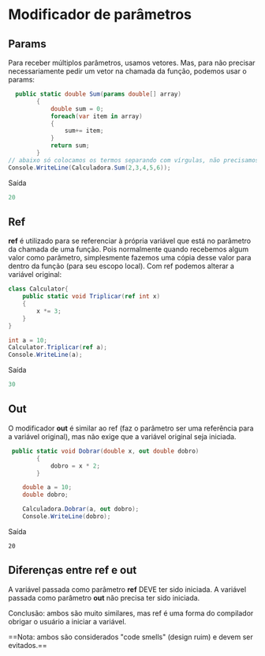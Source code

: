 # Modificador de parâmetros

## Params
Para receber múltiplos parâmetros, usamos vetores.
Mas, para não precisar necessariamente pedir um vetor na chamada da função, podemos usar o params:

```cs
  public static double Sum(params double[] array) 
        {
            double sum = 0;
            foreach(var item in array) 
            {
                sum+= item;
            }
            return sum;
        }
// abaixo só colocamos os termos separando com vírgulas, não precisamos fazer uma array em si
Console.WriteLine(Calculadora.Sum(2,3,4,5,6));
```
Saída
```cs
20
```

## Ref

 **ref** é utilizado para se referenciar à própria variável que está no parâmetro da chamada de uma função. Pois normalmente quando recebemos algum valor como parâmetro, simplesmente fazemos uma cópia desse valor para dentro da função (para seu escopo local). Com ref podemos alterar a variável original:

```cs
class Calculator{
    public static void Triplicar(ref int x)
    {
        x *= 3;
    }
}

int a = 10;
Calculator.Triplicar(ref a);
Console.WriteLine(a);
```
Saída
```cs
30
```

## Out

O modificador **out** é similar ao ref (faz o parâmetro ser uma referência para a variável original), mas não exige que a variável original seja iniciada.

```cs
 public static void Dobrar(double x, out double dobro)
        {
            dobro = x * 2;
        }

    double a = 10;
    double dobro;

    Calculadora.Dobrar(a, out dobro);
    Console.WriteLine(dobro);
```
Saída
```
20
```

## Diferenças entre **ref** e **out**

A variável passada como parâmetro **ref** DEVE ter sido iniciada. A variável passada como parâmetro **out** não precisa ter sido iniciada.

Conclusão: ambos são muito similares, mas ref é uma forma do compilador obrigar o usuário a iniciar a variável.

==Nota: ambos são considerados "code smells" (design ruim) e devem ser evitados.==

